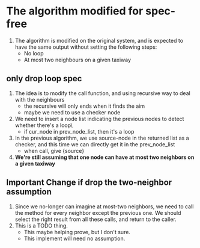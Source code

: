 # The algorithm modified for spec-free
1. The algorithm is modified on the original system, and is expected to have the same output without setting the following steps:
    - No loop
    - At most two neighbours on a given taxiway

## only drop loop spec
1. The idea is to modify the call function, and using recursive way to deal with the neighbours
    - the recursive will only ends when it finds the aim
    - maybe we need to use a checker node
2. We need to insert a node list indicating the previous nodes to detect whether there's a loop\
    - if cur_node in prev_node_list, then it's a loop
3. In the previous algorithm, we use source-node in the returned list as a checker, and this time we can directly get it in the prev_node_list
    - when call, give {source} 
4. **We're still assuming that one node can have at most two neighbors on a given taxiway**

## Important Change if drop the two-neighbor assumption
1. Since we no-longer can imagine at most-two neighbors, we need to call the method for every neighbor except the previous one. We should select the right result from all these calls, and return to the caller.
2. This is a TODO thing.
    - This maybe helping prove, but I don't sure.
    - This implement will need no assumption.